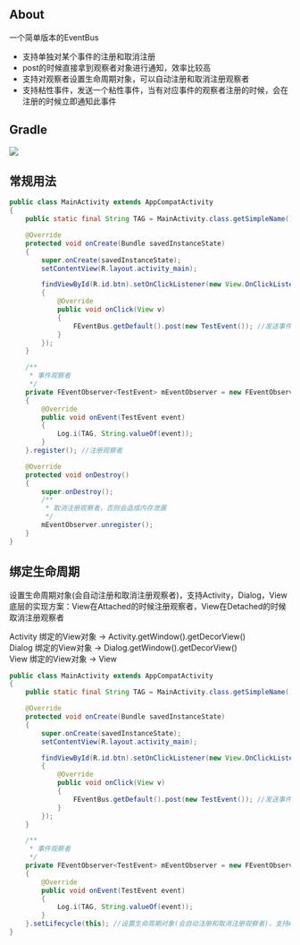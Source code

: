 ## About
一个简单版本的EventBus<br>
* 支持单独对某个事件的注册和取消注册
* post的时候直接拿到观察者对象进行通知，效率比较高
* 支持对观察者设置生命周期对象，可以自动注册和取消注册观察者
* 支持粘性事件，发送一个粘性事件，当有对应事件的观察者注册的时候，会在注册的时候立即通知此事件

## Gradle
[![](https://jitpack.io/v/zj565061763/eventbus.svg)](https://jitpack.io/#zj565061763/eventbus)

## 常规用法
```java
public class MainActivity extends AppCompatActivity
{
    public static final String TAG = MainActivity.class.getSimpleName();

    @Override
    protected void onCreate(Bundle savedInstanceState)
    {
        super.onCreate(savedInstanceState);
        setContentView(R.layout.activity_main);

        findViewById(R.id.btn).setOnClickListener(new View.OnClickListener()
        {
            @Override
            public void onClick(View v)
            {
                FEventBus.getDefault().post(new TestEvent()); //发送事件
            }
        });
    }

    /**
     * 事件观察者
     */
    private FEventObserver<TestEvent> mEventObserver = new FEventObserver<TestEvent>()
    {
        @Override
        public void onEvent(TestEvent event)
        {
            Log.i(TAG, String.valueOf(event));
        }
    }.register(); //注册观察者

    @Override
    protected void onDestroy()
    {
        super.onDestroy();
        /**
         * 取消注册观察者，否则会造成内存泄漏
         */
        mEventObserver.unregister();
    }
}
```

## 绑定生命周期

设置生命周期对象(会自动注册和取消注册观察者)，支持Activity，Dialog，View<br>
底层的实现方案：View在Attached的时候注册观察者，View在Detached的时候取消注册观察者 <br>

Activity 绑定的View对象 -> Activity.getWindow().getDecorView() <br>
Dialog   绑定的View对象 -> Dialog.getWindow().getDecorView() <br>
View     绑定的View对象 -> View <br>

```java
public class MainActivity extends AppCompatActivity
{
    public static final String TAG = MainActivity.class.getSimpleName();

    @Override
    protected void onCreate(Bundle savedInstanceState)
    {
        super.onCreate(savedInstanceState);
        setContentView(R.layout.activity_main);

        findViewById(R.id.btn).setOnClickListener(new View.OnClickListener()
        {
            @Override
            public void onClick(View v)
            {
                FEventBus.getDefault().post(new TestEvent()); //发送事件
            }
        });
    }

    /**
     * 事件观察者
     */
    private FEventObserver<TestEvent> mEventObserver = new FEventObserver<TestEvent>()
    {
        @Override
        public void onEvent(TestEvent event)
        {
            Log.i(TAG, String.valueOf(event));
        }
    }.setLifecycle(this); //设置生命周期对象(会自动注册和取消注册观察者)，支持Activity，Dialog，View
}
```